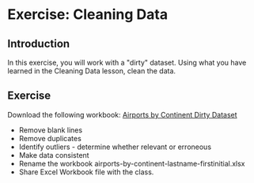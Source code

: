 # Exercise: Cleaning Data

## Introduction

In this exercise, you will work with a "dirty" dataset. Using what you have learned in the Cleaning Data lesson, clean the data.

## Exercise

Download the following workbook: [Airports by Continent Dirty Dataset](assets/files/airports-by-continent-dirty.xlsx)

- Remove blank lines
- Remove duplicates
- Identify outliers - determine whether relevant or erroneous
- Make data consistent
- Rename the workbook airports-by-continent-lastname-firstinitial.xlsx
- Share Excel Workbook file with the class.
